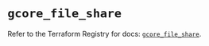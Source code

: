 # `gcore_file_share`

Refer to the Terraform Registry for docs: [`gcore_file_share`](https://registry.terraform.io/providers/g-core/gcore/0.31.1/docs/resources/file_share).
